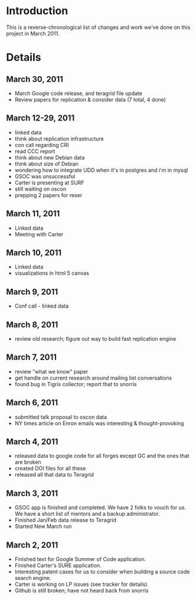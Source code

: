 # Introduction #

This is a reverse-chronological list of changes and work we've done on this project in March 2011.

# Details #

## March 30, 2011 ##
  * March Google code release, and teragrid file update
  * Review papers for replication & consider data (7 total, 4 done)

## March 12-29, 2011 ##
  * linked data
  * think about replication infrastructure
  * con call regarding CRI
  * read CCC report
  * think about new Debian data
  * think about size of Debian
  * wondering how to integrate UDD when it's in postgres and i'm in mysql
  * GSOC was unsuccessful
  * Carter is presenting at SURF
  * still waiting on oscon
  * prepping 2 papers for reser

## March 11, 2011 ##
  * Linked data
  * Meeting with Carter

## March 10, 2011 ##
  * Linked data
  * visualizations in html 5 canvas

## March 9, 2011 ##
  * Conf call - linked data

## March 8, 2011 ##
  * review old research; figure out way to build fast replication engine

## March 7, 2011 ##
  * review "what we know" paper
  * get handle on current research around mailing list conversations
  * found bug in Tigris collector; report that to snorris

## March 6, 2011 ##
  * submitted talk proposal to oscon data
  * NY times article on Enron emails was interesting & thought-provoking

## March 4, 2011 ##
  * released data to google code for all forges except GC and the ones that are broken
  * created DOI files for all these
  * released all that data to Teragrid

## March 3, 2011 ##

  * GSOC app is finished and completed. We have 2 folks to vouch for us. We have a short list of mentors and a backup administrator.
  * Finished Jan/Feb data release to Teragrid
  * Started New March run

## March 2, 2011 ##
  * Finished text for Google Summer of Code application.
  * Finished Carter's SURE application.
  * Interesting patent cases for us to consider when building a source code search engine.
  * Carter is working on LP issues (see tracker for details)
  * Github is still broken; have not heard back from snorris